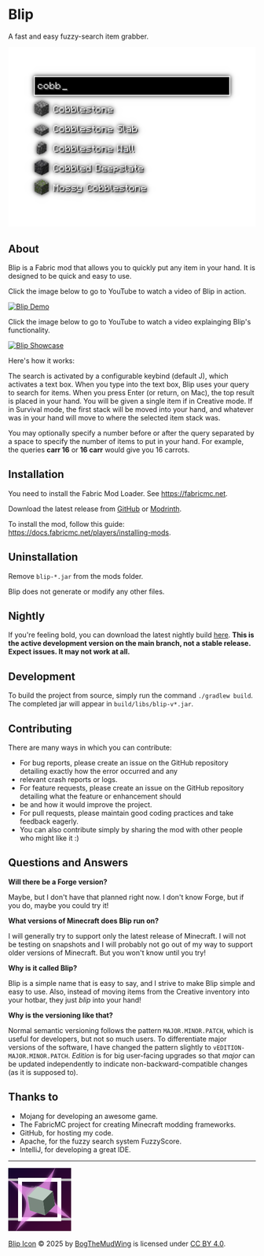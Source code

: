 # Blip

A fast and easy fuzzy-search item grabber.

![Blip gives you a search box that lets you fuzzy find items](repo/images/Blip%20Preview.png)

## About

Blip is a Fabric mod that allows you to quickly put any item in your hand. It is designed to be quick and easy to use.

Click the image below to go to YouTube to watch a video of Blip in action.

[![Blip Demo](https://i.ytimg.com/vi/kvs01urkPoA/maxresdefault.jpg?sqp=-oaymwEmCIAKENAF8quKqQMa8AEB-AH-CYAC0AWKAgwIABABGFsgZSg3MA8=&rs=AOn4CLC1kRDzoviQVTw8SefdISynWkYEug)](https://www.youtube.com/watch?v=kvs01urkPoA)

Click the image below to go to YouTube to watch a video explainging Blip's functionality.

[![Blip Showcase](https://i.ytimg.com/vi/V03D6UsprnQ/maxresdefault.jpg?sqp=-oaymwEmCIAKENAF8quKqQMa8AEB-AH-CYAC0AWKAgwIABABGGUgQShOMA8=&rs=AOn4CLBKl-ZxqYNijPD8tshGWsNGyRKPfQ)](https://www.youtube.com/watch?v=V03D6UsprnQ)

Here's how it works:

The search is activated by a configurable keybind (default J), which activates a text box. When you type into the text
box, Blip uses your query to search for items. When you press Enter (or return, on Mac), the top result is placed in
your hand. You will be given a single item if in Creative mode. If in Survival mode, the first stack will be moved into
your hand, and whatever was in your hand will move to where the selected item stack was.

You may optionally specify a number before or after the query separated by a space to specify the number of items to put
in your hand. For example, the queries **carr 16** or **16 carr** would give you 16 carrots.

## Installation

You need to install the Fabric Mod Loader. See <https://fabricmc.net>.

Download the latest release from [GitHub](https://github.com/BogTheMudWing/Blip/releases) or
[Modrinth](https://modrinth.com/mod/Blip).

To install the mod, follow this guide: <https://docs.fabricmc.net/players/installing-mods>.

## Uninstallation

Remove `blip-*.jar` from the mods folder.

Blip does not generate or modify any other files.

## Nightly

If you're feeling bold, you can download the latest nightly build [here](https://nightly.link/BogTheMudWing/Blip/workflows/build/main/Artifacts.zip). **This is the active development version
on the main branch, not a stable release. Expect issues. It may not work at all.**

## Development

To build the project from source, simply run the command `./gradlew build`. The completed jar will appear in
`build/libs/blip-v*.jar`.

## Contributing

There are many ways in which you can contribute:

- For bug reports, please create an issue on the GitHub repository detailing exactly how the error occurred and any
- relevant crash reports or logs.
- For feature requests, please create an issue on the GitHub repository detailing what the feature or enhancement should
- be and how it would improve the project.
- For pull requests, please maintain good coding practices and take feedback eagerly.
- You can also contribute simply by sharing the mod with other people who might like it :)

## Questions and Answers

**Will there be a Forge version?**

Maybe, but I don't have that planned right now. I don't know Forge, but if you do, maybe you could try it!

**What versions of Minecraft does Blip run on?**

I will generally try to support only the latest release of Minecraft. I will not be testing on snapshots and I will
probably not go out of my way to support older versions of Minecraft. But you won't know until you try!

**Why is it called Blip?**

Blip is a simple name that is easy to say, and I strive to make Blip simple and easy to use. Also, instead of moving
items from the Creative inventory into your hotbar, they just *blip* into your hand!

**Why is the versioning like that?**

Normal semantic versioning follows the pattern `MAJOR.MINOR.PATCH`, which is useful for developers, but not so much
users. To differentiate major versions of the software, I have changed the pattern slightly to
`vEDITION-MAJOR.MINOR.PATCH`. _Edition_ is for big user-facing upgrades so that _major_ can be updated independently to
indicate non-backward-compatible changes (as it is supposed to).

## Thanks to

- Mojang for developing an awesome game.
- The FabricMC project for creating Minecraft modding frameworks.
- GitHub, for hosting my code.
- Apache, for the fuzzy search system FuzzyScore.
- IntelliJ, for developing a great IDE.

---

[![Blip icon](src/main/resources/assets/blip/icon.png)](src/main/resources/assets/blip/icon.svg)

[Blip Icon](src/main/resources/assets/blip/icon.svg) © 2025 by [BogTheMudWing](https://blog.macver.org/about-me) is licensed under [CC BY 4.0](https://creativecommons.org/licenses/by/4.0/).